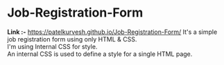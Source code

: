 # Job-Registration-Form
<b>Link :-</b> https://patelkurvesh.github.io/Job-Registration-Form/
It's a simple job registration form using only HTML &amp; CSS. <br>
I'm using Internal CSS for style.<br>
An internal CSS is used to define a style for a single HTML page.
